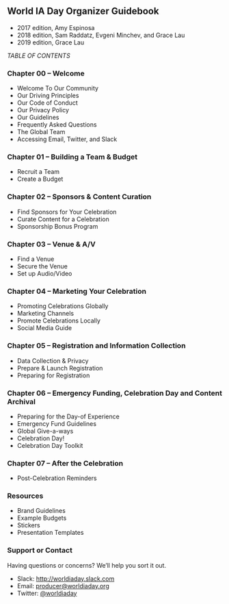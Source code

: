 ## World IA Day Organizer Guidebook
- 2017 edition, Amy Espinosa
- 2018 edition, Sam Raddatz, Evgeni Minchev, and Grace Lau
- 2019 edition, Grace Lau

*TABLE OF CONTENTS*
### Chapter 00 – Welcome
- Welcome To Our Community
- Our Driving Principles
- Our Code of Conduct
- Our Privacy Policy
- Our Guidelines
- Frequently Asked Questions
- The Global Team
- Accessing Email, Twitter, and Slack
		
### Chapter 01 – Building a Team & Budget
- Recruit a Team
- Create a Budget

### Chapter 02 – Sponsors & Content Curation
- Find Sponsors for Your Celebration
- Curate Content for a Celebration
- Sponsorship Bonus Program

### Chapter 03 – Venue & A/V
- Find a Venue
- Secure the Venue
- Set up Audio/Video

### Chapter 04 – Marketing Your Celebration
- Promoting Celebrations Globally
- Marketing Channels
- Promote Celebrations Locally
- Social Media Guide

### Chapter 05 – Registration and Information Collection
- Data Collection & Privacy
- Prepare & Launch Registration
- Preparing for Registration

### Chapter 06 – Emergency Funding, Celebration Day and Content Archival
- Preparing for the Day-of Experience
- Emergency Fund Guidelines
- Global Give-a-ways
- Celebration Day!
- Celebration Day Toolkit

### Chapter 07 – After the Celebration
- Post-Celebration Reminders

### Resources
- Brand Guidelines
- Example Budgets
- Stickers
- Presentation Templates


### Support or Contact

Having questions or concerns? We’ll help you sort it out.
- Slack: http://worldiaday.slack.com
- Email: producer@worldiaday.org
- Twitter: [@worldiaday](https://twitter.com/WorldIADay)
